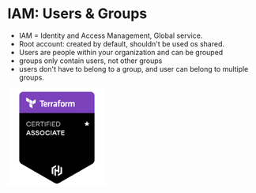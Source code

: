 # IAM: Users & Groups
- IAM = Identity and Access Management, Global service.
- Root account: created by default, shouldn't be used os shared.
- Users are people within your organization and can be grouped
- groups only contain users, not other groups
- users don't have to belong to a group, and user can belong to multiple groups.


<img src="https://github.com/Terraform-Tutorials/learn-terraform-associate-exam/blob/main/terraform-objectives/images/terra10.png" width="200" height="200"/>